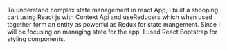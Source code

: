 To understand complex state management in react App, I built a shooping cart using React js with Context Api and useReducers which when used together form an entity as powerful as Redux for state mangement. Since I will be focusing on managing state for the app, I used React Bootstrap for styling components.

